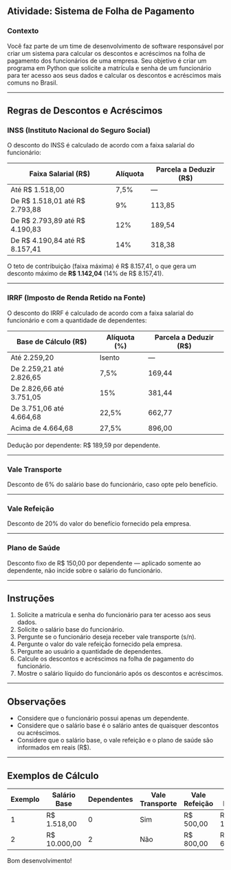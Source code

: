 ## Atividade: Sistema de Folha de Pagamento

### Contexto

Você faz parte de um time de desenvolvimento de software responsável por criar um sistema para calcular os descontos e acréscimos na folha de pagamento dos funcionários de uma empresa. Seu objetivo é criar um programa em Python que solicite a matrícula e senha de um funcionário para ter acesso aos seus dados e calcular os descontos e acréscimos mais comuns no Brasil.

---

## Regras de Descontos e Acréscimos

### INSS (Instituto Nacional do Seguro Social)

O desconto do INSS é calculado de acordo com a faixa salarial do funcionário:

| Faixa Salarial (R$)                   | Alíquota | Parcela a Deduzir (R$) |
|--------------------------------------|----------|-------------------------|
| Até R$ 1.518,00                       | 7,5%     | —                       |
| De R$ 1.518,01 até R$ 2.793,88        | 9%       | 113,85                  |
| De R$ 2.793,89 até R$ 4.190,83        | 12%      | 189,54                  |
| De R$ 4.190,84 até R$ 8.157,41        | 14%      | 318,38                  |


O teto de contribuição (faixa máxima) é R$ 8.157,41, o que gera um desconto máximo de **R$ 1.142,04** (14% de R$ 8.157,41).

---

### IRRF (Imposto de Renda Retido na Fonte)

O desconto do IRRF é calculado de acordo com a faixa salarial do funcionário e com a quantidade de dependentes:

| Base de Cálculo (R$)              | Alíquota (%) | Parcela a Deduzir (R$) |
|----------------------------------|--------------|-------------------------|
| Até 2.259,20                     | Isento       | —                       |
| De 2.259,21 até 2.826,65         | 7,5%         | 169,44                  |
| De 2.826,66 até 3.751,05         | 15%          | 381,44                  |
| De 3.751,06 até 4.664,68         | 22,5%        | 662,77                  |
| Acima de 4.664,68                | 27,5%        | 896,00                  |


Dedução por dependente: R$ 189,59 por dependente.

---

### Vale Transporte

Desconto de 6% do salário base do funcionário, caso opte pelo benefício.

---

### Vale Refeição

Desconto de 20% do valor do benefício fornecido pela empresa.

---

### Plano de Saúde

Desconto fixo de R$ 150,00 por dependente — aplicado somente ao dependente, não incide sobre o salário do funcionário.

---

## Instruções

1.  Solicite a matrícula e senha do funcionário para ter acesso aos seus dados.
2.  Solicite o salário base do funcionário.
3.  Pergunte se o funcionário deseja receber vale transporte (s/n).
4.  Pergunte o valor do vale refeição fornecido pela empresa.
4.  Pergunte ao usuário a quantidade de dependentes.
5.  Calcule os descontos e acréscimos na folha de pagamento do funcionário.
6.  Mostre o salário líquido do funcionário após os descontos e acréscimos.

---

## Observações

* Considere que o funcionário possui apenas um dependente.
* Considere que o salário base é o salário antes de quaisquer descontos ou acréscimos.
* Considere que o salário base, o vale refeição e o plano de saúde são informados em reais (R$).

---

## Exemplos de Cálculo

| Exemplo | Salário Base | Dependentes | Vale Transporte | Vale Refeição | Salário Líquido |
|---------|--------------|-------------|------------------|----------------|------------------|
| 1       | R$ 1.518,00  | 0           | Sim              | R$ 500,00      | R$ 1.190,30      |
| 2       | R$ 10.000,00 | 2           | Não              | R$ 800,00      | R$ 6.118,13      |**


Bom desenvolvimento!

